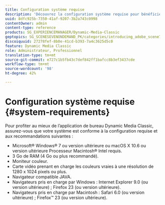 ```yaml
---
title: Configuration système requise
description: 'Découvrez la configuration système requise pour bénéficier d’une expérience optimale grâce à Dynamic Media Classic. '
uuid: 8dfc925b-7350-41af-9207-3b2a743c0998
contentOwner: admin
content-type: reference
products: SG_EXPERIENCEMANAGER/Dynamic-Media-Classic
geptopics: SG_SCENESEVENONDEMAND_PK/categories/introducing_adobe_scene7
discoiquuid: 27278fef-8b0e-41cd-b393-7a4c3625d5c0
feature: Dynamic Media Classic
role: Administrateur, Professionnel
translation-type: tm+mt
source-git-commit: e727c1b5fb43c7def842ff1bafcc8b3ef3437cde
workflow-type: tm+mt
source-wordcount: '98'
ht-degree: 42%

---
```



# Configuration système requise {#system-requirements}

Pour profiter au mieux de l’application de bureau Dynamic Media Classic, assurez-vous que votre système est conforme à la configuration requise et aux recommandations suivantes :

* Microsoft® Windows® 7 ou version ultérieure ou macOS X 10.6 ou version ultérieure Processeur Macintosh® Intel requis.
* 3 Go de RAM (4 Go ou plus recommandé).
* Moniteur couleur.
* Carte vidéo prenant en charge les couleurs vraies à une résolution de 1280 x 1024 pixels ou plus.
* Navigateur compatible JAVA.
* Navigateurs pris en charge par Windows : Internet Explorer 9.0 (ou version ultérieure) ; Firefox 23 (ou version ultérieure).
* Navigateurs pris en charge par Macintosh : Safari 6.0 (ou version ultérieure) ; Firefox™ 23 (ou version ultérieure).

